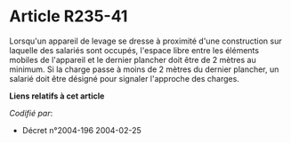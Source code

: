 # Article R235-41

Lorsqu'un appareil de levage se dresse à proximité d'une construction sur laquelle des salariés sont occupés, l'espace libre
entre les éléments mobiles de l'appareil et le dernier plancher doit être de 2 mètres au minimum. Si la charge passe à moins
de 2 mètres du dernier plancher, un salarié doit être désigné pour signaler l'approche des charges.

**Liens relatifs à cet article**

_Codifié par_:

  - Décret n°2004-196 2004-02-25
